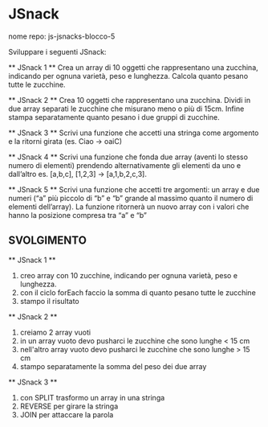 JSnack
===
nome repo: js-jsnacks-blocco-5


Sviluppare i seguenti JSnack:


** JSnack 1 ** 
Crea un array di 10 oggetti che rappresentano una zucchina, indicando per ognuna varietà, peso e lunghezza.
Calcola quanto pesano tutte le zucchine.

**  JSnack 2 ** 
Crea 10 oggetti che rappresentano una zucchina.
Dividi in due array separati le zucchine che misurano meno o più di 15cm.
Infine stampa separatamente quanto pesano i due gruppi di zucchine.

**  JSnack 3 ** 
Scrivi una funzione che accetti una stringa come argomento e la ritorni girata (es. Ciao -> oaiC)

**  JSnack 4 ** 
Scrivi una funzione che fonda due array (aventi lo stesso numero di elementi) prendendo alternativamente gli elementi da uno e dall’altro
es. [a,b,c], [1,2,3] → [a,1,b,2,c,3].

**  JSnack 5 ** 
Scrivi una funzione che accetti tre argomenti:
un array e due numeri (“a” più piccolo di “b” e “b” grande al massimo quanto il numero di elementi dell’array).
La funzione ritornerà un nuovo array con i valori che hanno la posizione compresa tra “a” e “b”


## SVOLGIMENTO
** JSnack 1 ** 
1. creo array con 10 zucchine, indicando per ognuna varietà, peso e lunghezza.
2. con il ciclo forEach faccio la somma di quanto pesano tutte le zucchine
3. stampo il risultato

** JSnack 2 ** 
1. creiamo 2 array vuoti
2. in un array vuoto devo pusharci le zucchine che sono lunghe < 15 cm
3. nell'altro array vuoto devo pusharci le zucchine che sono lunghe > 15 cm
4. stampo separatamente la somma del peso dei due array 

** JSnack 3 ** 
1. con SPLIT trasformo un array in una stringa
2. REVERSE per girare la stringa
3. JOIN per attaccare la parola
